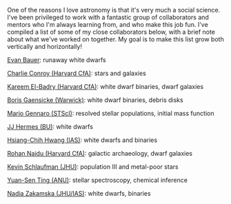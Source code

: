 One of the reasons I love astronomy is that it's very much a social science. 
I've been privileged to work with a fantastic group of collaborators and mentors who I'm always learning from, and who make this job fun. 
I've compiled a list of some of my close collaborators below, with a brief note about what we've worked on together. 
My goal is to make this list grow both vertically and horizontally! 

[Evan Bauer](https://evbauer.github.io/): runaway white dwarfs

[Charlie Conroy (Harvard CfA)](https://scholar.harvard.edu/cconroy): stars and galaxies

[Kareem El-Badry (Harvard CfA)](https://kareemelbadry.github.io/research/): white dwarf binaries, dwarf galaxies

[Boris Gaensicke (Warwick)](https://warwick.ac.uk/fac/sci/physics/research/astro/people/gaensicke/): white dwarf binaries, debris disks

[Mario Gennaro (STScI)](https://www.stsci.edu/stsci-research/research-directory/mario-gennaro): resolved stellar populations, initial mass function

[JJ Hermes (BU)](http://jjherm.es/): white dwarfs

[Hsiang-Chih Hwang (IAS)](http://www.hwang-astro.me/): white dwarfs and binaries

[Rohan Naidu (Harvard CfA)](https://rohannaidu.github.io/): galactic archaeology, dwarf galaxies

[Kevin Schlaufman (JHU)](http://www.kevinschlaufman.com/): population III and metal-poor stars

[Yuan-Sen Ting (ANU)](https://www.mso.anu.edu.au/~yting/): stellar spectroscopy, chemical inference

[Nadia Zakamska (JHU/IAS)](https://zakamska.johnshopkins.edu/): white dwarfs, binaries
